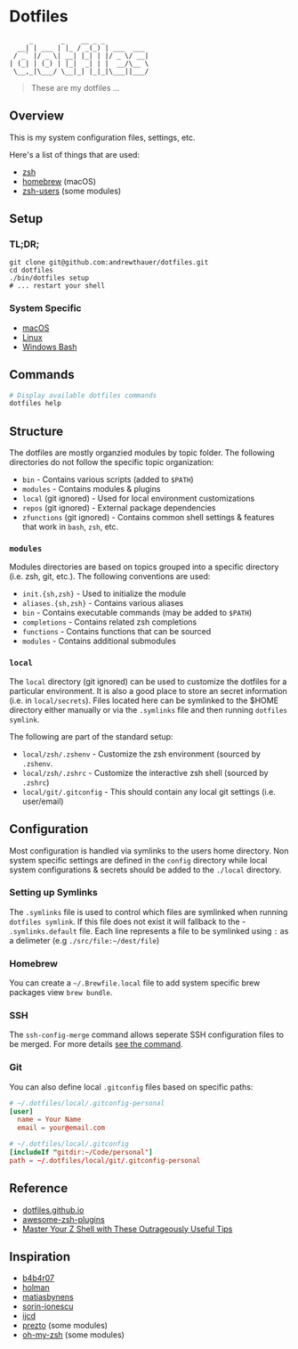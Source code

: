 # Dotfiles

```
     _       _    __ _ _
  __| | ___ | |_ / _(_) | ___  ___
 / _` |/ _ \| __| |_| | |/ _ \/ __|
| (_| | (_) | |_|  _| | |  __/\__ \
 \__,_|\___/ \__|_| |_|_|\___||___/
```

> These are my dotfiles ...

## Overview

This is my system configuration files, settings, etc.

Here's a list of things that are used:

- [zsh](https://github.com/zsh-users/zsh)
- [homebrew](https://github.com/homebrew/homebrew) (macOS)
- [zsh-users](https://github.com/zsh-users) (some modules)

## Setup

### TL;DR;

```shell
git clone git@github.com:andrewthauer/dotfiles.git
cd dotfiles
./bin/dotfiles setup
# ... restart your shell
```

### System Specific

- [macOS](macos/README.md)
- [Linux](linux/README.md)
- [Windows Bash](windows/README.md)

## Commands

```sh
# Display available dotfiles commands
dotfiles help
```

## Structure

The dotfiles are mostly organzied modules by topic folder. The following
directories do not follow the specific topic organization:

- `bin` - Contains various scripts (added to `$PATH`)
- `modules` - Contains modules & plugins
- `local` (git ignored) - Used for local environment customizations
- `repos` (git ignored) - External package dependencies
- `zfunctions` (git ignored) - Contains common shell settings & features that work in
  `bash`, `zsh`, etc.

### `modules`

Modules directories are based on topics grouped into a specific directory
(i.e. zsh, git, etc.). The following conventions are used:

- `init.{sh,zsh}` - Used to initialize the module
- `aliases.{sh,zsh}` - Contains various aliases
- `bin` - Contains executable commands (may be added to `$PATH`)
- `completions` - Contains related zsh completions
- `functions` - Contains functions that can be sourced
- `modules` - Contains additional submodules

### `local`

The `local` directory (git ignored) can be used to customize the dotfiles for a particular environment. It is also a good place to store an secret information (i.e. in `local/secrets`). Files located here can be symlinked to the \$HOME directory either manually or via the `.symlinks` file and then running `dotfiles symlink`.

The following are part of the standard setup:

- `local/zsh/.zshenv` - Customize the zsh environment (sourced by `.zshenv`.
- `local/zsh/.zshrc` - Customize the interactive zsh shell (sourced by `.zshrc`)
- `local/git/.gitconfig` - This should contain any local git settings (i.e. user/email)

## Configuration

Most configuration is handled via symlinks to the users home directory. Non system specific settings are defined in the `config` directory while local system configurations & secrets should be added to the `./local` directory.

### Setting up Symlinks

The `.symlinks` file is used to control which files are symlinked when running `dotfiles symlink`. If this file does not exist it will fallback to the - `.symlinks.default` file. Each line represents a file to be symlinked using `:` as a delimeter (e.g `./src/file:~/dest/file`)

### Homebrew

You can create a `~/.Brewfile.local` file to add system specific brew packages view `brew bundle`.

### SSH

The `ssh-config-merge` command allows seperate SSH configuration files to be merged. For more
details [see the command](./bin/ssh-config-merge).

### Git

You can also define local `.gitconfig` files based on specific paths:

```conf
# ~/.dotfiles/local/.gitconfig-personal
[user]
  name = Your Name
  email = your@email.com
```

```conf
# ~/.dotfiles/local/.gitconfig
[includeIf "gitdir:~/Code/personal"]
path = ~/.dotfiles/local/git/.gitconfig-personal
```

## Reference

- [dotfiles.github.io](https://dotfiles.github.io/)
- [awesome-zsh-plugins](https://github.com/unixorn/awesome-zsh-plugins)
- [Master Your Z Shell with These Outrageously Useful Tips](http://reasoniamhere.com/2014/01/11/outrageously-useful-tips-to-master-your-z-shell/)

## Inspiration

- [b4b4r07](https://github.com/b4b4r07)
- [holman](https://github.com/holman/dotfiles)
- [matiasbynens](https://github.com/mathiasbynens/dotfiles)
- [sorin-ionescu](https://github.com/sorin-ionescu/dotfiles)
- [ijcd](https://github.com/ijcd/dotfiles)
- [prezto](https://github.com/sorin-ionescu/prezto) (some modules)
- [oh-my-zsh](https://github.com/robbyrussell/oh-my-zsh) (some modules)
